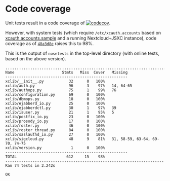 # Code coverage

Unit tests result in a code coverage of
[![codecov](https://codecov.io/gh/jsxc/xmpp-cloud-auth/branch/master/graph/badge.svg)](https://codecov.io/gh/jsxc/xmpp-cloud-auth).

However, with system tests (which require `/etc/xcauth.accounts` based on [xcauth.accounts.sample](./xcauth.accounts.sample) and a running Nextcloud+JSXC instance), code coverage as of [`48a3d8e`](https://github.com/jsxc/xmpp-cloud-auth/commit/48a3d8e) raises this to 98%.

This is the output of `nosetests` in the top-level directory (with online tests, based on the above version).

```
..........................................................................
Name                     Stmts   Miss  Cover   Missing
------------------------------------------------------
xclib/__init__.py           32      0   100%
xclib/auth.py               96      3    97%   14, 64-65
xclib/authops.py            75      1    99%   76
xclib/configuration.py      69      0   100%
xclib/dbmops.py             18      0   100%
xclib/ejabberd_io.py        25      0   100%
xclib/ejabberdctl.py        30      1    97%   39
xclib/isuser.py             21      1    95%   5
xclib/postfix_io.py         23      0   100%
xclib/prosody_io.py         17      0   100%
xclib/roster.py             46      0   100%
xclib/roster_thread.py      84      0   100%
xclib/saslauthd_io.py       27      0   100%
xclib/sigcloud.py           48      9    81%   31, 58-59, 63-64, 69-70, 74-75
xclib/version.py             1      0   100%
------------------------------------------------------
TOTAL                      612     15    98%
----------------------------------------------------------------------
Ran 74 tests in 2.242s

OK
```
